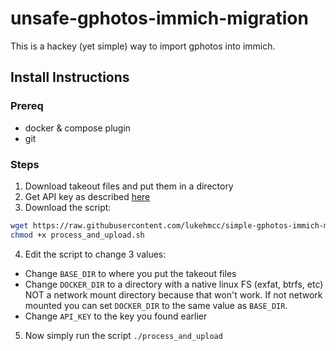 # unsafe-gphotos-immich-migration
This is a hackey (yet simple) way to import gphotos into immich.

## Install Instructions
### Prereq
- docker & compose plugin
- git

### Steps
1. Download takeout files and put them in a directory
2. Get API key as described [here](https://immich.app/docs/features/bulk-upload#obtain-the-api-key)
3. Download the script:
```bash
wget https://raw.githubusercontent.com/lukehmcc/simple-gphotos-immich-migration/b9d84662f0eddcb9b26c0ba634ba599361b67362/process_and_upload.sh
chmod +x process_and_upload.sh
```
4. Edit the script to change 3 values:
  - Change `BASE_DIR` to where you put the takeout files
  - Change `DOCKER_DIR` to a directory with a native linux FS (exfat, btrfs, etc) NOT a network mount directory because that won't work. If not network mounted you can set `DOCKER_DIR` to the same value as `BASE_DIR`.
  - Change `API_KEY` to the key you found earlier
5. Now simply run the script 
```./process_and_upload```